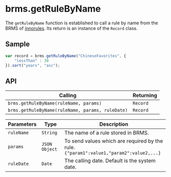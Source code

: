 # brms.getRuleByName

The `getRuleByName` function is established to call a rule by name from the BRMS of [innorules](https://www.escco.co.jp/innorules/). Its return is an instance of the `Record` class.

## Sample

```javascript
var record = brms.getRuleByName("ChineseFavorites", {
	"lessThan" : 30
}).sort("years", "asc");
```

## API

| Calling | Returning |
|---|---|
| `brms.getRuleByName(ruleName, params)` | `Record` |
| `brms.getRuleByName(ruleName, params, ruleDate)` | `Record` |

| Parameters | Type | Description |
|---|---|---|
| `ruleName` | `String` | The name of a rule stored in BRMS. |
| `params` | `JSON Object` | To send values which are required by the rule.<br>```{"param1":value1,"param2":value2,...}``` |
| `ruleDate` | `Date` | The calling date. Default is the system date. |
